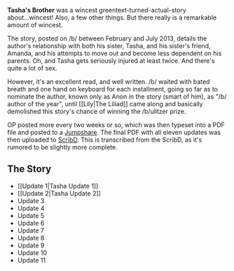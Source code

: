 **Tasha's Brother** was a wincest greentext-turned-actual-story about...wincest! Also, a few other things. But there really is a remarkable amount of wincest.

The story, posted on /b/ between February and July 2013, details the author's relationship with both his sister, Tasha, and his sister's friend, Amanda, and his attempts to move out and become less dependent on his parents. Oh, and Tasha gets seriously injured at least twice. And there's quite a lot of sex.

However, it's an excellent read, and well written. /b/ waited with bated breath and one hand on keyboard for each installment, going so far as to nominate the author, known only as Anon in the story (smart of him), as "/b/ author of the year", until [[Lily|The Liliad]] came along and basically demolished this story's chance of winning the /b/ulitzer prize.

OP posted more every two weeks or so, which was then typeset into a PDF file and posted to a [Jumpshare](https://jumpshare.com/b/Yx5JQp8LQO5TrlegPXMg). The final PDF with all eleven updates was then uploaded to [ScribD](http://www.scribd.com/doc/170432111/). This is transcribed from the ScribD, as it's rumored to be slightly more complete.

## The Story
* [[Update 1|Tasha Update 1]]
* [[Update 2|Tasha Update 2]]
* Update 3
* Update 4
* Update 5
* Update 6
* Update 7
* Update 8
* Update 9
* Update 10
* Update 11
